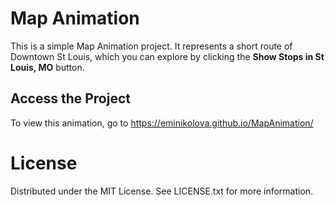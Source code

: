 # Map Animation
This is a simple Map Animation project. It represents a short route of Downtown St Louis, which you can explore by clicking the **Show Stops in St Louis, MO** button.
## Access the Project
To view this animation, go to https://eminikolova.github.io/MapAnimation/
# License
Distributed under the MIT License. See LICENSE.txt for more information.
